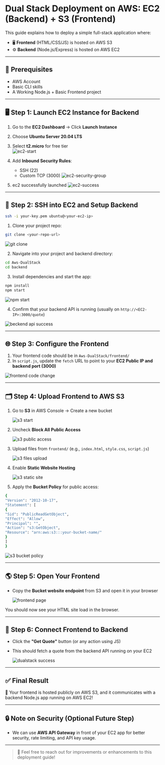 # Dual Stack Deployment on AWS: EC2 (Backend) + S3 (Frontend)

This guide explains how to deploy a simple full-stack application where:

- 🖥️ **Frontend** (HTML/CSS/JS) is hosted on AWS S3  
- ⚙️ **Backend** (Node.js/Express) is hosted on AWS EC2  

---

## 🧰 Prerequisites

- AWS Account  
- Basic CLI skills  
- A Working Node.js + Basic Frontend project 

---

## 🖥️ Step 1: Launch EC2 Instance for Backend

1. Go to the **EC2 Dashboard** → Click **Launch Instance**  
2. Choose **Ubuntu Server 20.04 LTS**  
3. Select **t2.micro** for free tier  
    ![ec2-start](images/ec2-start.png)

4. Add **Inbound Security Rules**:  
   - SSH (22)  
   - Custom TCP (3000)
    ![ec2-security-group](images/ec2-security-group.png)

 5. ec2 successfully launched
    ![ec2-success](images/ec2-success.png)

---

## 🔌 Step 2: SSH into EC2 and Setup Backend

```bash
ssh -i your-key.pem ubuntu@<your-ec2-ip>
```


1. Clone your project repo:

```bash
git clone <your-repo-url>
```
  ![git clone](images/git-clone.png)

2. Navigate into your project and backend directory:

```bash
cd Aws-DualStack
cd backend
```

3. Install dependencies and start the app:

```bash
npm install
npm start
```

  ![npm start](images/-server-start.png)

4. Confirm that your backend API is running (usually on `http://<EC2-IP>:3000/quote`)

  ![beckend api success](images/backend-api-fetch-success.png)

---

## 🌐 Step 3: Configure the Frontend

1. Your frontend code should be in `Aws-DualStack/frontend/`  
2. In `script.js`, update the `fetch` URL to point to your **EC2 Public IP and backend port (3000)**  

  ![frontend code change](images/frontend-fetch-code.png)

---

## 🗂️ Step 4: Upload Frontend to AWS S3

1. Go to **S3** in AWS Console → Create a new bucket  

   ![s3 start](images/s3-start.png)
   
3. Uncheck **Block All Public Access**

   ![s3 public access](images/s3-public-access.png)

3. Upload files from `frontend/` (e.g., `index.html`, `style.css`, `script.js`)  

    ![s3 files upload](images/s3-files-upload.png)
     
4. Enable **Static Website Hosting**

    ![s3 static site](images/s3-static-hosting.png)

5. Apply the **Bucket Policy** for public access:
```bash
{
"Version": "2012-10-17",
"Statement": [
{
"Sid": "PublicReadGetObject",
"Effect": "Allow",
"Principal": "",
"Action": "s3:GetObject",
"Resource": "arn:aws:s3:::your-bucket-name/"
}
]
}
```
   ![s3 bucket policy](images/s3-bucket-policy.png)

---

## 🌎 Step 5: Open Your Frontend

- Copy the **Bucket website endpoint** from S3 and open it in your browser  

  ![frontend page](images/frontend-site-page.png)

You should now see your HTML site load in the browser.

---

## 🔁 Step 6: Connect Frontend to Backend

- Click the **"Get Quote"** button (or any action using JS)  
- This should fetch a quote from the backend API running on your EC2  

  ![dualstack success](images/frontend+backend-connection-success.png)

---

## ✅ Final Result

🎉 Your frontend is hosted publicly on AWS S3, and it communicates with a backend Node.js app running on AWS EC2!

---

## 🔒 Note on Security (Optional Future Step)

- We can use **AWS API Gateway** in front of your EC2 app for better security, rate limiting, and API key usage.

---

> 💬 Feel free to reach out for improvements or enhancements to this deployment guide!
